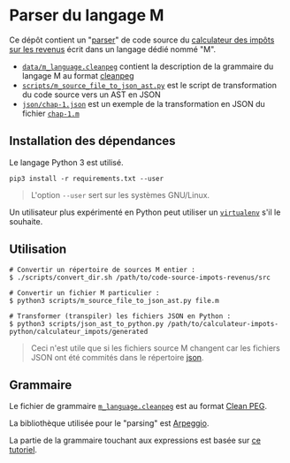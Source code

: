 # Parser du langage M

Ce dépôt contient un "[parser](https://fr.wiktionary.org/wiki/parser)" de code source
du [calculateur des impôts sur les revenus](https://git.framasoft.org/openfisca/code-source-impots-revenus)
écrit dans un langage dédié nommé "M".

- [`data/m_language.cleanpeg`](data/m_language.cleanpeg) contient la description de la grammaire du langage M
au format [cleanpeg](http://igordejanovic.net/Arpeggio/grammars/#grammars-written-in-peg-notations)
- [`scripts/m_source_file_to_json_ast.py`](scripts/m_source_file_to_json_ast.py) est le script de transformation du code source
vers un AST en JSON
- [`json/chap-1.json`](json/chap-1.json.json) est un exemple de la transformation en JSON du fichier
[`chap-1.m`](https://git.framasoft.org/openfisca/code-source-impots-revenus/tree/master/src/chap-1.m)

## Installation des dépendances

Le langage Python 3 est utilisé.

```
pip3 install -r requirements.txt --user
```

> L'option `--user` sert sur les systèmes GNU/Linux.

Un utilisateur plus expérimenté en Python peut utiliser
un [`virtualenv`](https://virtualenv.readthedocs.org/en/latest/) s'il le souhaite.

## Utilisation

```
# Convertir un répertoire de sources M entier :
$ ./scripts/convert_dir.sh /path/to/code-source-impots-revenus/src

# Convertir un fichier M particulier :
$ python3 scripts/m_source_file_to_json_ast.py file.m

# Transformer (transpiler) les fichiers JSON en Python :
$ python3 scripts/json_ast_to_python.py /path/to/calculateur-impots-python/calculateur_impots/generated
```

> Ceci n'est utile que si les fichiers source M changent car les fichiers JSON ont été commités dans le répertoire
> [json](json).

## Grammaire

Le fichier de grammaire [`m_language.cleanpeg`](data/m_language.cleanpeg) est au format [Clean PEG](http://igordejanovic.net/Arpeggio/grammars/).

La bibliothèque utilisée pour le "parsing" est [Arpeggio](http://igordejanovic.net/Arpeggio/).

La partie de la grammaire touchant aux expressions est basée
sur [ce tutoriel](http://igordejanovic.net/Arpeggio/tutorials/calc/).
